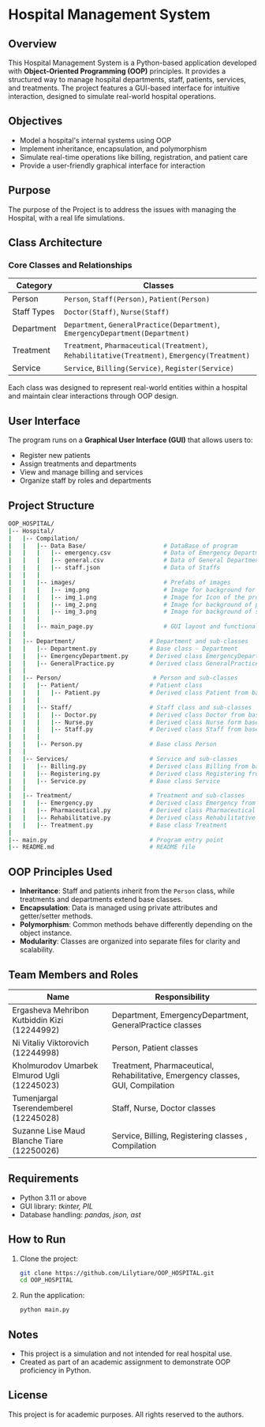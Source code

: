 
# Hospital Management System

## Overview

This Hospital Management System is a Python-based application developed with **Object-Oriented Programming (OOP)** principles. It provides a structured way to manage hospital departments, staff, patients, services, and treatments. The project features a GUI-based interface for intuitive interaction, designed to simulate real-world hospital operations.

## Objectives

- Model a hospital's internal systems using OOP
- Implement inheritance, encapsulation, and polymorphism
- Simulate real-time operations like billing, registration, and patient care
- Provide a user-friendly graphical interface for interaction

## Purpose

The purpose of the Project is to address the issues with managing the Hospital, with a real life simulations.

## Class Architecture

### Core Classes and Relationships

| Category     | Classes                                                                 |
|--------------|-------------------------------------------------------------------------|
| Person       | `Person`, `Staff(Person)`, `Patient(Person)`                           |
| Staff Types  | `Doctor(Staff)`, `Nurse(Staff)`                                         |
| Department   | `Department`, `GeneralPractice(Department)`, `EmergencyDepartment(Department)` |
| Treatment    | `Treatment`, `Pharmaceutical(Treatment)`, `Rehabilitative(Treatment)`, `Emergency(Treatment)` |
| Service      | `Service`, `Billing(Service)`, `Register(Service)`                      |

Each class was designed to represent real-world entities within a hospital and maintain clear interactions through OOP design.

##  User Interface

The program runs on a **Graphical User Interface (GUI)** that allows users to:
- Register new patients
- Assign treatments and departments
- View and manage billing and services
- Organize staff by roles and departments

## Project Structure

```bash
OOP_HOSPITAL/
|-- Hospital/
|   |-- Compilation/
|   |   |-- Data Base/                      # DataBase of program  
|   |   |   |-- emergency.csv               # Data of Emergency Department
|   |   |   |-- general.csv                 # Data of General Department
|   |   |   |-- staff.json                  # Data of Staffs
|   |   |   
|   |   |-- images/                         # Prefabs of images
|   |   |   |-- img.png                     # Image for background for login page 
|   |   |   |-- img_1.png                   # Image for Icon of the program
|   |   |   |-- img_2.png                   # Image for background of patient registration page
|   |   |   |-- img_3.png                   # Image for background of staff registration page
|   |   |                
|   |   |-- main_page.py                    # GUI layout and functionality
|   |
|   |-- Department/                     # Department and sub-classes
|   |   |-- Department.py               # Base class - Department
|   |   |-- EmergencyDepartment.py      # Derived class EmergencyDepartment from base class Department
|   |   |-- GeneralPractice.py          # Derived class GeneralPractice from base class Department 
|   |
|   |-- Person/                          # Person and sub-classes
|   |   |-- Patient/                    # Patient class
|   |   |   |-- Patient.py              # Derived class Patient from base class Person
|   |   |
|   |   |-- Staff/                      # Staff class and sub-classes
|   |   |   |-- Doctor.py               # Derived class Doctor from base class Staff
|   |   |   |-- Nurse.py                # Derived class Nurse form base class Staff
|   |   |   |-- Staff.py                # Derived class Staff from base class Person
|   |   |
|   |   |-- Person.py                   # Base class Person
|   |
|   |-- Services/                       # Service and sub-classes
|   |   |-- Billing.py                  # Derived class Billing from base class Service
|   |   |-- Registering.py              # Derived class Registering from base class Service
|   |   |-- Service.py                  # Base class Service
|   |
|   |-- Treatment/                      # Treatment and sub-classes
|   |   |-- Emergency.py                # Derived class Emergency from base class Treatment
|   |   |-- Pharmaceutical.py           # Derived class Pharmaceutical from base class Treatment
|   |   |-- Rehabilitative.py           # Derived class Rehabilitative from base class Treatment
|   |   |-- Treatment.py                # Base class Treatment
|   
|-- main.py                             # Program entry point 
|-- README.md                           # README file
```

## OOP Principles Used

- **Inheritance**: Staff and patients inherit from the `Person` class, while treatments and departments extend base classes.
- **Encapsulation**: Data is managed using private attributes and getter/setter methods.
- **Polymorphism**: Common methods behave differently depending on the object instance.
- **Modularity**: Classes are organized into separate files for clarity and scalability.

## Team Members and Roles

| Name                                         | Responsibility                                                               |
|----------------------------------------------|------------------------------------------------------------------------------|
| Ergasheva Mehribon Kutbiddin Kizi (12244992) | Department, EmergencyDepartment, GeneralPractice classes                     |
| Ni Vitaliy Viktorovich            (12244998) | Person, Patient classes                                                      |
| Kholmurodov Umarbek Elmurod Ugli  (12245023) | Treatment, Pharmaceutical, Rehabilitative, Emergency classes, GUI, Compilation |
| Tumenjargal Tserendemberel        (12245028) | Staff, Nurse, Doctor classes                                                 |
| Suzanne Lise Maud Blanche Tiare   (12250026) | Service, Billing, Registering classes   , Compilation                        |

## Requirements

- Python 3.11 or above  
- GUI library: *tkinter, PIL*  
- Database handling: *pandas, json, ast*

## How to Run

1. Clone the project:
   ```bash
   git clone https://github.com/Lilytiare/OOP_HOSPITAL.git
   cd OOP_HOSPITAL
   ```

2. Run the application:
   ```bash
   python main.py
   ```

## Notes

- This project is a simulation and not intended for real hospital use.
- Created as part of an academic assignment to demonstrate OOP proficiency in Python.

## License

This project is for academic purposes. All rights reserved to the authors.
